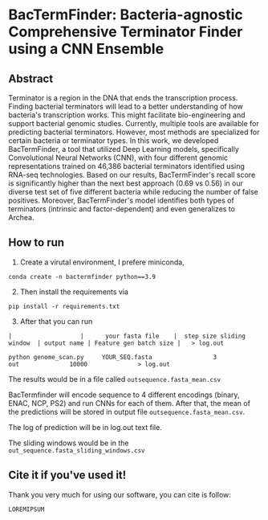 # BacTermFinder: Bacteria-agnostic Comprehensive Terminator Finder using a CNN Ensemble

## Abstract 
Terminator is a region in the DNA that ends the transcription process. Finding bacterial terminators will lead to a better understanding of how bacteria's transcription works. This might facilitate bio-engineering and support bacterial genomic studies. Currently, multiple tools are available for predicting bacterial terminators. However, most methods are specialized for certain bacteria or terminator types. In this work, we developed BacTermFinder, a tool that utilized Deep Learning models, specifically Convolutional Neural Networks (CNN), with four different genomic representations trained on 46,386 bacterial terminators identified using RNA-seq technologies. Based on our results, BacTermFinder's recall score is significantly higher than the next best approach (0.69 vs 0.56) in our diverse test set of five different bacteria while reducing the number of false positives. Moreover, BacTermFinder's model identifies both types of terminators (intrinsic and factor-dependent) and even generalizes to Archea. 

## How to run 
1. Create a virutal environment, I prefere miniconda,

`conda create -n bactermfinder python==3.9`

2. Then install the requirements via 

`pip install -r requirements.txt`

3. After that you can run 

`|        	         |      your fasta file    |  step size sliding window  | output name | Feature gen batch size |   > log.out`

`python genome_scan.py     YOUR_SEQ.fasta                 3 		                  out              10000              > log.out`

The results would be in a file called `outsequence.fasta_mean.csv`

BacTermfinder will encode sequence to 4 different encodings (binary, ENAC, NCP, PS2) and run CNNs for each of them. After that, the mean of the predictions will be stored in output file  `outsequence.fasta_mean.csv`.

The log of prediction will be in log.out text file. 

The sliding windows would be in the `out_sequence.fasta_sliding_windows.csv`

## Cite it if you've used it!
Thank you very much for using our software, you can cite is follow: 

`LOREMIPSUM`
